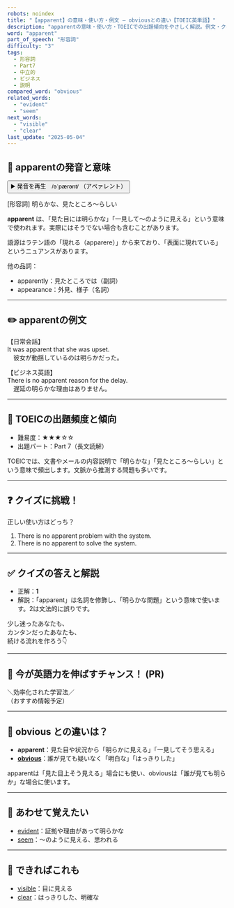 ```yaml
---
robots: noindex
title: "【apparent】の意味・使い方・例文 ― obviousとの違い【TOEIC英単語】"
description: "apparentの意味・使い方・TOEICでの出題傾向をやさしく解説。例文・クイズ付きでobviousとの違いもわかりやすく学べます。"
word: "apparent"
part_of_speech: "形容詞"
difficulty: "3"
tags:
  - 形容詞
  - Part7
  - 中立的
  - ビジネス
  - 説明
compared_word: "obvious"
related_words:
  - "evident"
  - "seem"
next_words:
  - "visible"
  - "clear"
last_update: "2025-05-04"
---
```


## 🔰 apparentの発音と意味

<button class="play-audio" onclick="playTTS('apparent')">
  <span class="play-audio-main">
    ▶️ 発音を再生　/əˈpærənt/
  </span>
  <span class="play-audio-sub">
    （アペァレント）
  </span>
</button>

[形容詞] 明らかな、見たところ〜らしい

**apparent** は、「見た目には明らかな」「一見して〜のように見える」という意味で使われます。実際にはそうでない場合も含むことがあります。

語源はラテン語の「現れる（apparere）」から来ており、「表面に現れている」というニュアンスがあります。

他の品詞：  
- apparently：見たところでは（副詞）
- appearance：外見、様子（名詞）

---

## ✏️ apparentの例文

【日常会話】  
It was apparent that she was upset.  
　彼女が動揺しているのは明らかだった。

【ビジネス英語】  
There is no apparent reason for the delay.  
　遅延の明らかな理由はありません。

---

## 🎯 TOEICの出題頻度と傾向

- 難易度：★★★☆☆
- 出題パート：Part 7（長文読解）

TOEICでは、文書やメールの内容説明で「明らかな」「見たところ〜らしい」という意味で頻出します。文脈から推測する問題も多いです。

---

## ❓ クイズに挑戦！

正しい使い方はどっち？

1. There is no apparent problem with the system.  
2. There is no apparent to solve the system.

---

## ✅ クイズの答えと解説

- 正解：**1**
- 解説：「apparent」は名詞を修飾し、「明らかな問題」という意味で使います。2は文法的に誤りです。

少し迷ったあなたも、  
カンタンだったあなたも、  
続ける流れを作ろう👇️

---

## 🚀 今が英語力を伸ばすチャンス！ (PR)

<div class="info-center">
＼効率化された学習法／<br>  
（おすすめ情報予定）
</div>

---

## 🤔  obvious との違いは？

- **apparent**：見た目や状況から「明らかに見える」「一見してそう思える」
- **[obvious](/word/obvious/)**：誰が見ても疑いなく「明白な」「はっきりした」

apparentは「見た目上そう見える」場合にも使い、obviousは「誰が見ても明らか」な場合に使います。

---

## 🧩 あわせて覚えたい

- [evident](/word/evident/)：証拠や理由があって明らかな
- [seem](/word/seem/)：〜のように見える、思われる

---

## 📖 できればこれも

- [visible](/word/visible/)：目に見える
- [clear](/word/clear/)：はっきりした、明確な

<!-- cvid: aid26_bid40 -->
